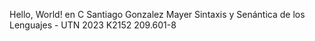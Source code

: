 Hello, World! en C
Santiago Gonzalez Mayer
Sintaxis y Senántica de los Lenguajes - UTN 2023 
K2152 
209.601-8